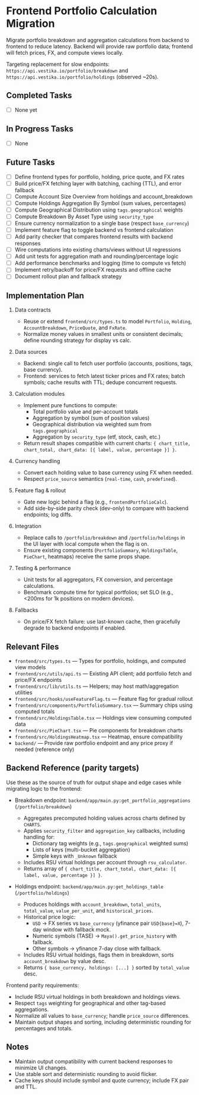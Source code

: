 # Frontend Portfolio Calculation Migration

Migrate portfolio breakdown and aggregation calculations from backend to frontend to reduce latency. Backend will provide raw portfolio data; frontend will fetch prices, FX, and compute views locally.

Targeting replacement for slow endpoints: `https://api.vestika.io/portfolio/breakdown` and `https://api.vestika.io/portfolio/holdings` (observed ~20s).

## Completed Tasks

- [ ] None yet

## In Progress Tasks

- [ ] None

## Future Tasks

- [ ] Define frontend types for portfolio, holding, price quote, and FX rates
- [ ] Build price/FX fetching layer with batching, caching (TTL), and error fallback
- [ ] Compute Account Size Overview from holdings and account_breakdown
- [ ] Compute Holdings Aggregation By Symbol (sum values, percentages)
- [ ] Compute Geographical Distribution using `tags.geographical` weights
- [ ] Compute Breakdown By Asset Type using `security_type`
- [ ] Ensure currency normalization to a single base (respect `base_currency`)
- [ ] Implement feature flag to toggle backend vs frontend calculation
- [ ] Add parity checker that compares frontend results with backend responses
- [ ] Wire computations into existing charts/views without UI regressions
- [ ] Add unit tests for aggregation math and rounding/percentage logic
- [ ] Add performance benchmarks and logging (time to compute vs fetch)
- [ ] Implement retry/backoff for price/FX requests and offline cache
- [ ] Document rollout plan and fallback strategy

## Implementation Plan

1. Data contracts
   - Reuse or extend `frontend/src/types.ts` to model `Portfolio`, `Holding`, `AccountBreakdown`, `PriceQuote`, and `FxRate`.
   - Normalize money values in smallest units or consistent decimals; define rounding strategy for display vs calc.

2. Data sources
   - Backend: single call to fetch user portfolio (accounts, positions, tags, base currency).
   - Frontend: services to fetch latest ticker prices and FX rates; batch symbols; cache results with TTL; dedupe concurrent requests.

3. Calculation modules
   - Implement pure functions to compute:
     - Total portfolio value and per-account totals
     - Aggregation by symbol (sum of position values)
     - Geographical distribution via weighted sum from `tags.geographical`
     - Aggregation by `security_type` (etf, stock, cash, etc.)
   - Return result shapes compatible with current charts: `{ chart_title, chart_total, chart_data: [{ label, value, percentage }] }`.

4. Currency handling
   - Convert each holding value to base currency using FX when needed.
   - Respect `price_source` semantics (`real-time`, `cash`, `predefined`).

5. Feature flag & rollout
   - Gate new logic behind a flag (e.g., `frontendPortfolioCalc`).
   - Add side-by-side parity check (dev-only) to compare with backend endpoints; log diffs.

6. Integration
   - Replace calls to `/portfolio/breakdown` and `/portfolio/holdings` in the UI layer with local compute when the flag is on.
   - Ensure existing components (`PortfolioSummary`, `HoldingsTable`, `PieChart`, heatmaps) receive the same props shape.

7. Testing & performance
   - Unit tests for all aggregators, FX conversion, and percentage calculations.
   - Benchmark compute time for typical portfolios; set SLO (e.g., <200ms for 1k positions on modern devices).

8. Fallbacks
   - On price/FX fetch failure: use last-known cache, then gracefully degrade to backend endpoints if enabled.

## Relevant Files

- `frontend/src/types.ts` — Types for portfolio, holdings, and computed view models
- `frontend/src/utils/api.ts` — Existing API client; add portfolio fetch and price/FX endpoints
- `frontend/src/lib/utils.ts` — Helpers; may host math/aggregation utilities
- `frontend/src/hooks/useFeatureFlag.ts` — Feature flag for gradual rollout
- `frontend/src/components/PortfolioSummary.tsx` — Summary chips using computed totals
- `frontend/src/HoldingsTable.tsx` — Holdings view consuming computed data
- `frontend/src/PieChart.tsx` — Pie components for breakdown charts
- `frontend/src/HoldingsHeatmap.tsx` — Heatmap, ensure compatibility
- `backend/` — Provide raw portfolio endpoint and any price proxy if needed (reference only)

## Backend Reference (parity targets)

Use these as the source of truth for output shape and edge cases while migrating logic to the frontend:

- Breakdown endpoint: `backend/app/main.py:get_portfolio_aggregations` (`/portfolio/breakdown`)
  - Aggregates precomputed holding values across charts defined by `CHARTS`.
  - Applies `security_filter` and `aggregation_key` callbacks, including handling for:
    - Dictionary tag weights (e.g., `tags.geographical` weighted sums)
    - Lists of keys (multi-bucket aggregation)
    - Simple keys with `_Unknown` fallback
  - Includes RSU virtual holdings per account through `rsu_calculator`.
  - Returns array of `{ chart_title, chart_total, chart_data: [{ label, value, percentage }] }`.

- Holdings endpoint: `backend/app/main.py:get_holdings_table` (`/portfolio/holdings`)
  - Produces holdings with `account_breakdown`, `total_units`, `total_value`, `value_per_unit`, and `historical_prices`.
  - Historical price logic:
    - `USD` → FX series vs `base_currency` (yfinance pair `USD{base}=X`), 7-day window with fallback mock.
    - Numeric symbols (TASE) → `Maya().get_price_history` with fallback.
    - Other symbols → yfinance 7-day close with fallback.
  - Includes RSU virtual holdings, flags them in breakdown, sorts `account_breakdown` by value desc.
  - Returns `{ base_currency, holdings: [...] }` sorted by `total_value` desc.

Frontend parity requirements:
- Include RSU virtual holdings in both breakdown and holdings views.
- Respect `tags` weighting for geographical and other tag-based aggregations.
- Normalize all values to `base_currency`; handle `price_source` differences.
- Maintain output shapes and sorting, including deterministic rounding for percentages and totals.

## Notes

- Maintain output compatibility with current backend responses to minimize UI changes.
- Use stable sort and deterministic rounding to avoid flicker.
- Cache keys should include symbol and quote currency; include FX pair and TTL.


